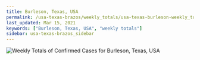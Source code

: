 ```yaml
---
title: Burleson, Texas, USA
permalink: /usa-texas-brazos/weekly_totals/usa-texas-burleson-weekly_totals.html
last_updated: Mar 15, 2021
keywords: ["Burleson, Texas, USA", "weekly totals"]
sidebar: usa-texas-brazos_sidebar
---
```


![Weekly Totals of Confirmed Cases for Burleson, Texas, USA](/covid_tracker/images/graphs/usa-texas-burleson-weekly_totals_graph.png)
